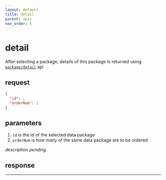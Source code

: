 ```yaml
---
layout: default
title: detail
parent: apis
nav_order: 5
---
```


# detail

After selecting a package, details of this package is returned using [`package/detail`](http://47.56.82.232:49090/swagger-ui.html#/package-controller/detailUsingGET) api

## request

```json
{
  "id": ,
  "orderNum": 1
}
```

## parameters

1. `id` is the id of the selected data package
2. `orderNum` is how many of the same data package are to be ordered  

_description pending_


## response


---
